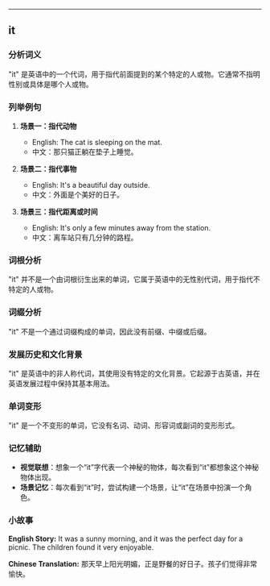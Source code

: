 
---------------
## it
### 分析词义

"it" 是英语中的一个代词，用于指代前面提到的某个特定的人或物。它通常不指明性别或具体是哪个人或物。

### 列举例句

1. **场景一：指代动物**
   - English: The cat is sleeping on the mat.
   - 中文：那只猫正躺在垫子上睡觉。

2. **场景二：指代事物**
   - English: It's a beautiful day outside.
   - 中文：外面是个美好的日子。

3. **场景三：指代距离或时间**
   - English: It's only a few minutes away from the station.
   - 中文：离车站只有几分钟的路程。

### 词根分析

"it" 并不是一个由词根衍生出来的单词，它属于英语中的无性别代词，用于指代不特定的人或物。

### 词缀分析

"it" 不是一个通过词缀构成的单词，因此没有前缀、中缀或后缀。

### 发展历史和文化背景

"it" 是英语中的非人称代词，其使用没有特定的文化背景。它起源于古英语，并在英语发展过程中保持其基本用法。

### 单词变形

"it" 是一个不变形的单词，它没有名词、动词、形容词或副词的变形形式。

### 记忆辅助

- **视觉联想**：想象一个“it”字代表一个神秘的物体，每次看到“it”都想象这个神秘物体出现。
- **场景记忆**：每次看到“it”时，尝试构建一个场景，让“it”在场景中扮演一个角色。

### 小故事

**English Story:**
It was a sunny morning, and it was the perfect day for a picnic. The children found it very enjoyable.

**Chinese Translation:**
那天早上阳光明媚，正是野餐的好日子。孩子们觉得非常愉快。

